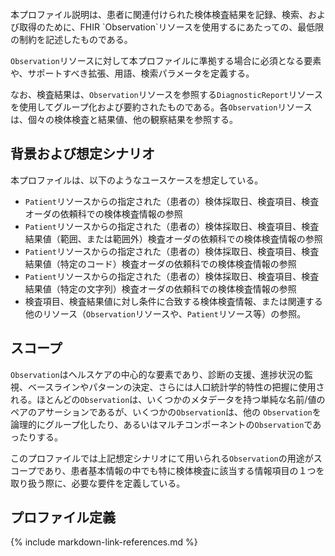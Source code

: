 <br/>
本プロファイル説明は、患者に関連付けられた検体検査結果を記録、検索、および取得のために、FHIR `Observation`リソースを使用するにあたっての、最低限の制約を記述したものである。

`Observation`リソースに対して本プロファイルに準拠する場合に必須となる要素や、サポートすべき拡張、用語、検索パラメータを定義する。

なお、検査結果は、`Observation`リソースを参照する`DiagnosticReport`リソースを使用してグループ化および要約されたものである。各`Observation`リソースは、個々の検体検査と結果値、他の観察結果を参照する。

## 背景および想定シナリオ

本プロファイルは、以下のようなユースケースを想定している。

 - `Patient`リソースからの指定された（患者の）検体採取日、検査項目、検査オーダの依頼科での検体検査情報の参照
 - `Patient`リソースからの指定された（患者の）検体採取日、検査項目、検査結果値（範囲、または範囲外）検査オーダの依頼科での検体検査情報の参照
 - `Patient`リソースからの指定された（患者の）検体採取日、検査項目、検査結果値（特定のコード）検査オーダの依頼科での検体検査情報の参照
 - `Patient`リソースからの指定された（患者の）検体採取日、検査項目、検査結果値（特定の文字列）検査オーダの依頼科での検体検査情報の参照
 - 検査項目、検査結果値に対し条件に合致する検体検査情報、または関連する他のリソース（`Observation`リソースや、`Patient`リソース等）の参照。

## スコープ

 `Observation`はヘルスケアの中心的な要素であり、診断の支援、進捗状況の監視、ベースラインやパターンの決定、さらには人口統計学的特性の把握に使用される。ほとんどの`Observation`は、いくつかのメタデータを持つ単純な名前/値のペアのアサーションであるが、いくつかの`Observation`は、他の `Observation`を論理的にグループ化したり、あるいはマルチコンポーネントの`Observation`であったりする。

このプロファイルでは上記想定シナリオにて用いられる`Observation`の用途がスコープであり、患者基本情報の中でも特に検体検査に該当する情報項目の１つを取り扱う際に、必要な要件を定義している。

## プロファイル定義

{% include markdown-link-references.md %}